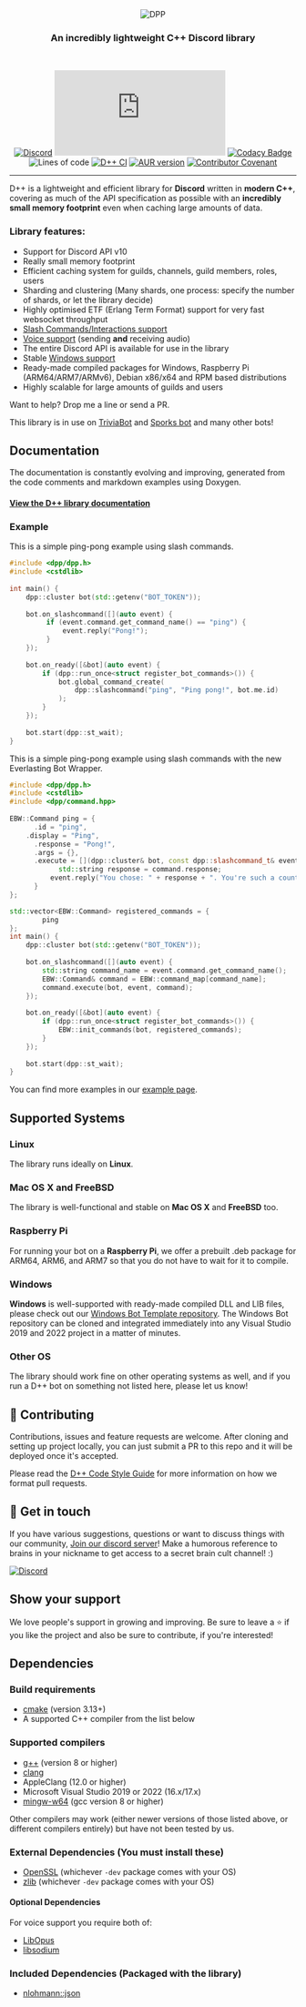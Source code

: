 <div align="center"><img src="docpages/DPP-markdown-logo.png" alt="DPP"/>
<h3>An incredibly lightweight C++ Discord library</h3>
<br />

[![Discord](https://img.shields.io/discord/825407338755653642?style=flat)](https://discord.gg/dpp) 
![Downloads](https://dl.dpp.dev/dlcount.php)
[![Codacy Badge](https://app.codacy.com/project/badge/Grade/39b054c38bba411d9b25b39524016c9e)](https://www.codacy.com/gh/brainboxdotcc/DPP/dashboard?utm_source=github.com&amp;utm_medium=referral&amp;utm_content=brainboxdotcc/DPP&amp;utm_campaign=Badge_Grade) 
![Lines of code](https://img.shields.io/tokei/lines/github/brainboxdotcc/DPP) 
[![D++ CI](https://github.com/brainboxdotcc/DPP/actions/workflows/ci.yml/badge.svg)](https://github.com/brainboxdotcc/DPP/actions/workflows/ci.yml)
[![AUR version](https://img.shields.io/aur/version/dpp)](https://aur.archlinux.org/packages/dpp) [![Contributor Covenant](https://img.shields.io/badge/Contributor%20Covenant-2.1-4baaaa.svg)](CODE_OF_CONDUCT.md)

</div>

<hr />


D++ is a lightweight and efficient library for **Discord** written in **modern C++**, covering as much of the API specification as possible with an **incredibly small memory footprint** even when caching large amounts of data.

### Library features:

* Support for Discord API v10
* Really small memory footprint
* Efficient caching system for guilds, channels, guild members, roles, users
* Sharding and clustering (Many shards, one process: specify the number of shards, or let the library decide)
* Highly optimised ETF (Erlang Term Format) support for very fast websocket throughput
* [Slash Commands/Interactions support](https://dpp.dev/slashcommands.html)
* [Voice support](https://dpp.dev/soundboard.html) (sending **and** receiving audio)
* The entire Discord API is available for use in the library
* Stable [Windows support](https://dpp.dev/buildwindows.html)
* Ready-made compiled packages for Windows, Raspberry Pi (ARM64/ARM7/ARMv6), Debian x86/x64 and RPM based distributions
* Highly scalable for large amounts of guilds and users

Want to help? Drop me a line or send a PR.

This library is in use on [TriviaBot](https://triviabot.co.uk/) and [Sporks bot](https://sporks.gg) and many other bots!

## Documentation

The documentation is constantly evolving and improving, generated from the code comments and markdown examples using Doxygen.

#### [View the D++ library documentation](https://dpp.dev/)

### Example

This is a simple ping-pong example using slash commands.

```c++
#include <dpp/dpp.h>
#include <cstdlib>
 
int main() {
    dpp::cluster bot(std::getenv("BOT_TOKEN"));
 
    bot.on_slashcommand([](auto event) {
         if (event.command.get_command_name() == "ping") {
             event.reply("Pong!");
         }
    });
 
    bot.on_ready([&bot](auto event) {
        if (dpp::run_once<struct register_bot_commands>()) {
            bot.global_command_create(
                dpp::slashcommand("ping", "Ping pong!", bot.me.id)
            );
        }
    });
 
    bot.start(dpp::st_wait);
}
```

This is a simple ping-pong example using slash commands with the new Everlasting Bot Wrapper.

```c++
#include <dpp/dpp.h>
#include <cstdlib>
#include <dpp/command.hpp>
 
EBW::Command ping = {
	  .id = "ping",
  	.display = "Ping",
	  .response = "Pong!",
	  .args = {},
	  .execute = [](dpp::cluster& bot, const dpp::slashcommand_t& event, EBW::Command& command) {
		    std::string response = command.response;
		  event.reply("You chose: " + response + ". You're such a counter!");
	  }
};

std::vector<EBW::Command> registered_commands = {
		ping
};
int main() {
    dpp::cluster bot(std::getenv("BOT_TOKEN"));
 
    bot.on_slashcommand([](auto event) {
        std::string command_name = event.command.get_command_name();
        EBW::Command& command = EBW::command_map[command_name];
        command.execute(bot, event, command);
    });
 
    bot.on_ready([&bot](auto event) {
        if (dpp::run_once<struct register_bot_commands>()) {
            EBW::init_commands(bot, registered_commands);
        }
    });
 
    bot.start(dpp::st_wait);
}
```

You can find more examples in our [example page](https://dpp.dev/md_docpages_03_example_programs.html).

## Supported Systems

### Linux
The library runs ideally on **Linux**.

### Mac OS X and FreeBSD
The library is well-functional and stable on **Mac OS X** and **FreeBSD** too.

### Raspberry Pi
For running your bot on a **Raspberry Pi**, we offer a prebuilt .deb package for ARM64, ARM6, and ARM7 so that you do not have to wait for it to compile.

### Windows
**Windows** is well-supported with ready-made compiled DLL and LIB files, please check out our [Windows Bot Template repository](https://github.com/brainboxdotcc/windows-bot-template). The Windows Bot repository can be cloned and integrated immediately into any Visual Studio 2019 and 2022 project in a matter of minutes.

### Other OS
The library should work fine on other operating systems as well, and if you run a D++ bot on something not listed here, please let us know!

## 🤝 Contributing

Contributions, issues and feature requests are welcome. After cloning and setting up project locally, you can just submit 
a PR to this repo and it will be deployed once it's accepted.

Please read the [D++ Code Style Guide](https://dpp.dev/coding-standards.html) for more information on how we format pull requests.

## 💬 Get in touch

If you have various suggestions, questions or want to discuss things with our community, [Join our discord server](https://discord.gg/dpp)!
Make a humorous reference to brains in your nickname to get access to a secret brain cult channel! :)

[![Discord](https://img.shields.io/discord/825407338755653642?style=flat)](https://discord.gg/dpp)

## Show your support

We love people's support in growing and improving. Be sure to leave a ⭐️ if you like the project and also be sure to contribute, if you're interested!

## Dependencies

### Build requirements
* [cmake](https://cmake.org/) (version 3.13+)
* A supported C++ compiler from the list below

### Supported compilers
* [g++](https://gcc.gnu.org) (version 8 or higher)
* [clang](https://clang.llvm.org/)
* AppleClang (12.0 or higher)
* Microsoft Visual Studio 2019 or 2022 (16.x/17.x)
* [mingw-w64](https://www.mingw-w64.org/) (gcc version 8 or higher)

Other compilers may work (either newer versions of those listed above, or different compilers entirely) but have not been tested by us.

### External Dependencies (You must install these)
* [OpenSSL](https://openssl.org/) (whichever `-dev` package comes with your OS)
* [zlib](https://zlib.net) (whichever `-dev` package comes with your OS)

#### Optional Dependencies
For voice support you require both of:
* [LibOpus](https://www.opus-codec.org)
* [libsodium](https://github.com/jedisct1/libsodium)

### Included Dependencies (Packaged with the library)
* [nlohmann::json](https://github.com/nlohmann/json)
